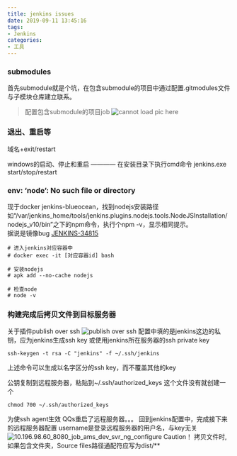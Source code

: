 ```yaml
---
title: jenkins issues
date: 2019-09-11 13:45:16
tags:
- Jenkins
categories: 
- 工具
---
```

### submodules

首先submodule就是个坑，在包含submodule的项目中通过配置.gitmodules文件与子模块仓库建立联系。

> 配置包含submodule的项目job
![cannot load pic here](https://wx2.sinaimg.cn/large/a60edd42ly1g6vkm6ilylj21u342owww.jpg)

### 退出、重启等
域名+exit/restart

windows的启动、停止和重启 ———— 在安装目录下执行cmd命令 jenkins.exe start/stop/restart

### env: ‘node’: No such file or directory
现于docker jenkins-blueocean，找到nodejs安装路径如“/var/jenkins_home/tools/jenkins.plugins.nodejs.tools.NodeJSInstallation/nodejs_v10/bin”之下的npm命令，执行个npm -v，显示相同提示。<br>
据说是镜像bug [JENKINS-34815](https://issues.jenkins-ci.org/browse/JENKINS-34815?jql=status%20%3D%20Closed%20AND%20text%20~%20%22jenkins.plugins.nodejs.tools.NodeJSInstallation%22)
```
# 进入jenkins对应容器中
# docker exec -it [对应容器id] bash
 
# 安装nodejs
# apk add --no-cache nodejs
 
# 检查node
# node -v
```
### 构建完成后拷贝文件到目标服务器
关于插件publish over ssh
![publish over ssh](https://i0.wp.com/tvax2.sinaimg.cn/large/a60edd42gy1gd6c791juej20ll0j80tm.jpg)
配置中填的是jenkins这边的私钥，应为jenkins生成ssh key 或使用jenkins所在服务器的ssh private key
```
ssh-keygen -t rsa -C "jenkins" -f ~/.ssh/jenkins
```
上述命令可以生成以名字区分的ssh key，而不覆盖其他的key

公钥复制到远程服务器，粘贴到~/.ssh/authorized_keys 这个文件没有就创建一个
```
chmod 700 ~/.ssh/authorized_keys
```
为使ssh agent生效 QQs重启了远程服务器。。。
回到jenkins配置中，完成接下来的远程服务器配置
username是登录远程服务器的用户名，与key无关
![10.196.98.60_8080_job_ams_dev_svr_ng_configure](https://i0.wp.com/tvax1.sinaimg.cn/large/a60edd42gy1gd8bdr0hgwj21751hqgol.jpg)
Caution！ 拷贝文件时,如果包含文件夹，Source files路径通配符应写为dist/**